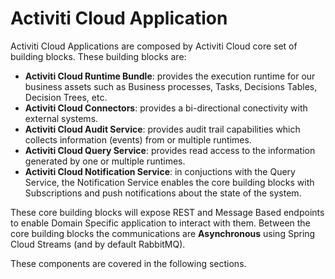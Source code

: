# Activiti Cloud Application

Activiti Cloud Applications are composed by Activiti Cloud core set of building blocks. These building blocks are:
* **Activiti Cloud Runtime Bundle**: provides the execution runtime for our business assets such as Business processes, Tasks, Decisions Tables, Decision Trees, etc.
* **Activiti Cloud Connectors**: provides a bi-directional conectivity with external systems. 
* **Activiti Cloud Audit Service**: provides audit trail capabilities which collects information (events) from or multiple runtimes.
* **Activiti Cloud Query Service**: provides read access to the information generated by one or multiple runtimes. 
* **Activiti Cloud Notification Service**: in conjuctions with the Query Service, the Notification Service enables the core building blocks with Subscriptions and push notifications about the state of the system. 

These core building blocks will expose REST and Message Based endpoints to enable Domain Specific application to interact with them. 
Between the core building blocks the communications are **Asynchronous** using Spring Cloud Streams (and by default RabbitMQ). 

These components are covered in the following sections. 



